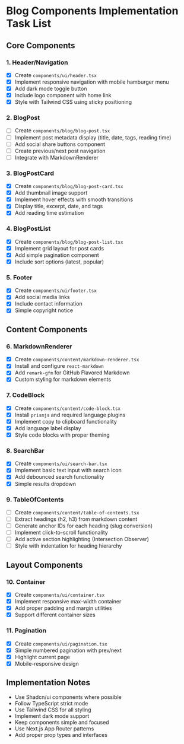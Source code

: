 # Blog Components Implementation Task List

## Core Components

### 1. Header/Navigation
- [x] Create `components/ui/header.tsx`
- [x] Implement responsive navigation with mobile hamburger menu
- [x] Add dark mode toggle button
- [x] Include logo component with home link
- [x] Style with Tailwind CSS using sticky positioning

### 2. BlogPost
- [ ] Create `components/blog/blog-post.tsx`
- [ ] Implement post metadata display (title, date, tags, reading time)
- [ ] Add social share buttons component
- [ ] Create previous/next post navigation
- [ ] Integrate with MarkdownRenderer

### 3. BlogPostCard
- [x] Create `components/blog/blog-post-card.tsx`
- [x] Add thumbnail image support
- [x] Implement hover effects with smooth transitions
- [x] Display title, excerpt, date, and tags
- [x] Add reading time estimation

### 4. BlogPostList
- [x] Create `components/blog/blog-post-list.tsx`
- [x] Implement grid layout for post cards
- [x] Add simple pagination component
- [x] Include sort options (latest, popular)

### 5. Footer
- [x] Create `components/ui/footer.tsx`
- [x] Add social media links
- [x] Include contact information
- [x] Simple copyright notice

## Content Components

### 6. MarkdownRenderer
- [x] Create `components/content/markdown-renderer.tsx`
- [x] Install and configure `react-markdown`
- [x] Add `remark-gfm` for GitHub Flavored Markdown
- [x] Custom styling for markdown elements

### 7. CodeBlock
- [x] Create `components/content/code-block.tsx`
- [x] Install `prismjs` and required language plugins
- [x] Implement copy to clipboard functionality
- [x] Add language label display
- [x] Style code blocks with proper theming

### 8. SearchBar
- [x] Create `components/ui/search-bar.tsx`
- [x] Implement basic text input with search icon
- [x] Add debounced search functionality
- [x] Simple results dropdown

### 9. TableOfContents
- [ ] Create `components/content/table-of-contents.tsx`
- [ ] Extract headings (h2, h3) from markdown content
- [ ] Generate anchor IDs for each heading (slug conversion)
- [ ] Implement click-to-scroll functionality
- [ ] Add active section highlighting (Intersection Observer)
- [ ] Style with indentation for heading hierarchy

## Layout Components

### 10. Container
- [x] Create `components/ui/container.tsx`
- [x] Implement responsive max-width container
- [x] Add proper padding and margin utilities
- [x] Support different container sizes

### 11. Pagination
- [x] Create `components/ui/pagination.tsx`
- [x] Simple numbered pagination with prev/next
- [x] Highlight current page
- [x] Mobile-responsive design

## Implementation Notes

- Use Shadcn/ui components where possible
- Follow TypeScript strict mode
- Use Tailwind CSS for all styling
- Implement dark mode support
- Keep components simple and focused
- Use Next.js App Router patterns
- Add proper prop types and interfaces